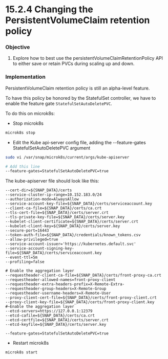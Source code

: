 # 15.2.4 Changing the PersistentVolumeClaim retention policy


### Objective

1. Explore how to best use the persistentVolumeClaimRetentionPolicy API to either save or retain PVCs during scaling up and down.

### Implementation

PersistentVolumeClaim retention policy is still an alpha-level feature.

To have this policy be honored by the StatefulSet controller, we have to enable the feature gate `StatefulSetAutoDeletePVC`.


To do this on microk8s:

* Stop microk8s

```bash
microk8s stop
```

* Edit the Kube api-server config file, adding the --feature-gates StatefulSetAutoDeletePVC argument 

```bash
sudo vi /var/snap/microk8s/current/args/kube-apiserver

# Add this line
--feature-gates=StatefulSetAutoDeletePVC=true
```


The kube-apiserver file should look like this:

```
--cert-dir=${SNAP_DATA}/certs
--service-cluster-ip-range=10.152.183.0/24
--authorization-mode=AlwaysAllow
--service-account-key-file=${SNAP_DATA}/certs/serviceaccount.key
--client-ca-file=${SNAP_DATA}/certs/ca.crt
--tls-cert-file=${SNAP_DATA}/certs/server.crt
--tls-private-key-file=${SNAP_DATA}/certs/server.key
--kubelet-client-certificate=${SNAP_DATA}/certs/server.crt
--kubelet-client-key=${SNAP_DATA}/certs/server.key
--secure-port=16443
--token-auth-file=${SNAP_DATA}/credentials/known_tokens.csv
--allow-privileged=true
--service-account-issuer='https://kubernetes.default.svc'
--service-account-signing-key-file=${SNAP_DATA}/certs/serviceaccount.key
--event-ttl=5m
--profiling=false

# Enable the aggregation layer
--requestheader-client-ca-file=${SNAP_DATA}/certs/front-proxy-ca.crt
--requestheader-allowed-names=front-proxy-client
--requestheader-extra-headers-prefix=X-Remote-Extra-
--requestheader-group-headers=X-Remote-Group
--requestheader-username-headers=X-Remote-User
--proxy-client-cert-file=${SNAP_DATA}/certs/front-proxy-client.crt
--proxy-client-key-file=${SNAP_DATA}/certs/front-proxy-client.key
#~Enable the aggregation layer
--etcd-servers=https://127.0.0.1:12379
--etcd-cafile=${SNAP_DATA}/certs/ca.crt
--etcd-certfile=${SNAP_DATA}/certs/server.crt
--etcd-keyfile=${SNAP_DATA}/certs/server.key

--feature-gates=StatefulSetAutoDeletePVC=true
```


* Restart microk8s 
```bash
microk8s start
```
